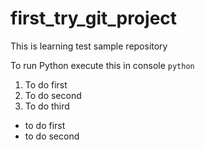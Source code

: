 # first_try_git_project
This is learning test sample repository

To run Python execute this in console
`python`

1. To do first
1. To do second
1. To do third

- to do first
- to do second
